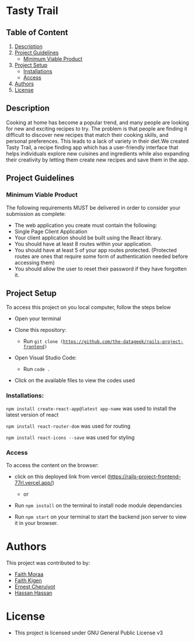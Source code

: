 
# Tasty Trail

## Table of Content
1. [Description](#description)
2. [Project Guidelines](#project-guidelines)
    - [Minimum Viable Product](#minimum-viable-product)
3. [Project Setup](#project-setup)
    - [Installations](#installations)
    - [Access](#access)
4. [Authors](#authors)
5. [License](#license)
 

## Description
Cooking at home has become a popular trend, and many people are looking for new and exciting recipes to try. The problem is that people are finding it difficult to discover new recipes that match their cooking skills, and personal preferences. This leads to a lack of variety in their diet.We created Tasty Trail, a recipe finding app which has a user-friendly interface that helps individuals explore new cuisines and ingredients while also expanding their creativity by letting them create new recipes and save them in the app.


## Project Guidelines

### Minimum Viable Product

The following requirements MUST be delivered in order to consider your submission as complete:

- The web application you create must contain the following:
- Single Page Client Application
- Your client application should be built using the React library.
- You should have at least 8 routes within your application.
- You should have at least 5 of your app routes protected. (Protected routes are ones that require some form of authentication needed before accessing them)
- You should allow the user to reset their password if they have forgotten it.


## Project Setup

To access this project on you local computer, follow the steps below

* Open your terminal

* Clone this repository: 
    - Run <code>git clone (https://github.com/the-datageek/rails-project-frontend)</code>

* Open Visual Studio Code:
    - Run <code>code .</code>

* Click on the available files to view the codes used


### Installations:

<code>npm install create-react-app@latest app-name</code> was used to install the latest version of react

<code>npm install react-router-dom</code> was used for routing

<code>npm install react-icons --save</code> was used for styling


### Access

To access the content on the browser:

* click on this deployed link from vercel (https://rails-project-frontend-77rl.vercel.app/)

  * or

* Run <code>npm install</code> on the terminal to install node module dependancies

* Run <code>npm start</code> on your terminal to start the backend json server to view it in your browser.




# Authors

This project was contributed to by: 
* [Faith Moraa](https://github.com/the-datageek)
* [Faith Kigen](https://github.com/faithkigen)
* [Ernest Cheruiyot](https://github.com/Ern-est)
* [Hassan Hassan](https://github.com/hassanabdinasir4)

# License

* This project is licensed under GNU General Public License v3

